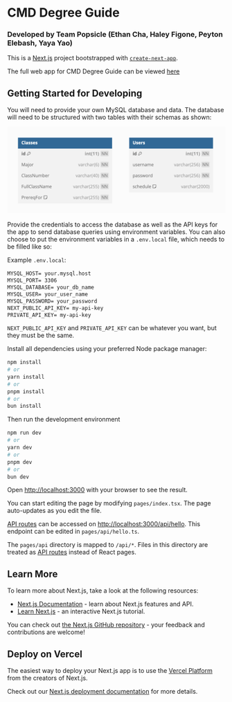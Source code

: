 # CMD Degree Guide
### Developed by Team Popsicle (Ethan Cha, Haley Figone, Peyton Elebash, Yaya Yao)

This is a [Next.js](https://nextjs.org/) project bootstrapped with [`create-next-app`](https://github.com/vercel/next.js/tree/canary/packages/create-next-app).

The full web app for CMD Degree Guide can be viewed [here](https://cmd-degree-guide.vercel.app/)

## Getting Started for Developing

You will need to provide your own MySQL database and data. The database will need to be structured with two tables with their schemas as shown:

![Database Diagram](/public/db_structure.png)

Provide the credentials to access the database as well as the API keys for the app to send database queries using environment variables. You can also choose to put the environment variables in a `.env.local` file, which needs to be filled like so:

Example ``.env.local``:
```
MYSQL_HOST= your.mysql.host
MYSQL_PORT= 3306
MYSQL_DATABASE= your_db_name
MYSQL_USER= your_user_name
MYSQL_PASSWORD= your_password
NEXT_PUBLIC_API_KEY= my-api-key
PRIVATE_API_KEY= my-api-key
```

`NEXT_PUBLIC_API_KEY` and `PRIVATE_API_KEY` can be whatever you want, but they must be the same.

Install all dependencies using your preferred Node package manager:
```bash
npm install
# or
yarn install
# or
pnpm install
# or
bun install
```

Then run the development environment
```bash
npm run dev
# or
yarn dev
# or
pnpm dev
# or
bun dev
```

Open [http://localhost:3000](http://localhost:3000) with your browser to see the result.

You can start editing the page by modifying `pages/index.tsx`. The page auto-updates as you edit the file.

[API routes](https://nextjs.org/docs/api-routes/introduction) can be accessed on [http://localhost:3000/api/hello](http://localhost:3000/api/hello). This endpoint can be edited in `pages/api/hello.ts`.

The `pages/api` directory is mapped to `/api/*`. Files in this directory are treated as [API routes](https://nextjs.org/docs/api-routes/introduction) instead of React pages.

## Learn More

To learn more about Next.js, take a look at the following resources:

- [Next.js Documentation](https://nextjs.org/docs) - learn about Next.js features and API.
- [Learn Next.js](https://nextjs.org/learn) - an interactive Next.js tutorial.

You can check out [the Next.js GitHub repository](https://github.com/vercel/next.js/) - your feedback and contributions are welcome!

## Deploy on Vercel

The easiest way to deploy your Next.js app is to use the [Vercel Platform](https://vercel.com/new?utm_medium=default-template&filter=next.js&utm_source=create-next-app&utm_campaign=create-next-app-readme) from the creators of Next.js.

Check out our [Next.js deployment documentation](https://nextjs.org/docs/deployment) for more details.
